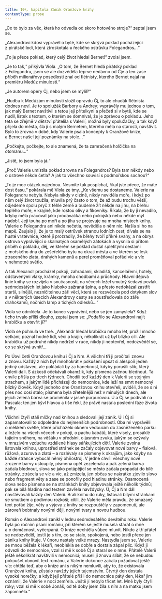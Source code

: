 ```yaml
---
title: 10\. kapitola Zánik Oranžové knihy
contentType: prose
---
```


„Co to bylo za věc, která ho odvedla od skoro hotového stroje?“ zeptal jsem se.

„Alexandrovi kdosi vyprávěl o bytě, kde se skrývá poklad pocházející z pirátské lodi, která ztroskotala u řeckého ostrůvku Folegandros…“

„To je přece poklad, který celý život hledal Bernet!“ zvolal jsem.

„Je to tak,“ přikývla Viola. „O tom, že Bernet hledá pirátský poklad z Folegandru, jsem se ale dozvěděla teprve nedávno od Čje a ten zase příběh milionářovy posedlosti znal od flétnisty, kterého Bernet najal na premiéru Medúz minulosti.“

„Je autorem opery Čj, nebo jsem se mýlil?“

„Hudbu k Medúzám minulosti složil opravdu Čj, to ale chudák flétnista dodnes neví. Je to spolužák Barbory a Andrey; vyprávěly mu jednou o tom, jak malý Bernet navštívil s tetou její přítelkyni a přečetl si v bytě, kde se nudil, lístek s textem, o kterém se domníval, že je zprávou o pokladu. Jeho teta se zřejmě v dětství přátelila s Valerií, možná byly spolužačky, a tak když přijela do města, šla ji s malým Bernetem, kterého měla na starosti, navštívit. Bylo to zrovna v době, kdy Valerie psala koncepty k Oranžové knize, a Bernet našel její poznámky na stole…“

„Počkejte, počkejte, to ale znamená, že ta zamračená holčička na otomanu…“

„Jistě, to jsem byla já.“

„Proč Valerie umístila poklad zrovna na Folegandros? Byla tam někdy nebo o ostrově někde četla? A jak to všechno souvisí s podmořskou sochou?“

„To je moc otázek najednou. Nesmíte tak pospíchat, říkal jste přece, že máte dost času,“ pokárala mě Viola ze tmy. „Ke všemu se dostaneme. Valerie na Folegandru nebyla. Nebyla nikdy v cizině, nikdy neviděla moře, i když po něm celý život toužila, mluvila prý často o tom, že až budu trochu větší, odjedeme spolu pryč z téhle země a budeme žít někde na jihu, na břehu teplého moře, v krajině, kde rostou olivy a fíkovníky. Říkala, že by jí nevadilo, kdyby měla pracovat jako prodavačka nebo pokojská nebo někde mýt nádobí. Její touha po moři a po jihu se projevuje na mnoha místech knihy. Valerie o Folegandru ani nikde nečetla, nevěděla o něm nic. Našla si ho na mapě. Zaujalo ji, že je to malý ostrůvek stranou lodních cest; dívala se na husté vrstevnice, které jí prozradily, že břehy tvoří příkré svahy, a na obrys ostrova vyprávějící o skalnatých osamělých zátokách a vysnila si přitom příběh o pokladu, děj, ve kterém se poklad dostal spletitými cestami z mořského dna do zešeřelého bytu na okraji města a ve kterém se lesk ztraceného zlata, drahých kamenů a perel proměňoval pořád víc a víc v nehmotné světlo.

A tak Alexandr procházel pokoji, zahradami, skladišti, kancelářemi, hotely, odstavenými vlaky, krámky, mnoha chodbami a průchody. Hlavní dějová linie knihy se rozvíjela v současnosti, na věcech ležel smutný šedavý povlak sedmdesátých let jako hluboko zažraná špína, a přesto nedokázal zastřít starší, silnější, nezničitelnou záři věcí, která se rozsvěcela pod dotykem slov a v některých úsecích Alexandrovy cesty se soustřeďovala do záře drahokamů, nočních lamp a tichých odlesků…“

Viola se odmlčela. Je to konec vyprávění, nebo se jen zamyslela? Když ticho trvalo příliš dlouho, zeptal jsem se: „Podařilo se Alexandrovi najít krabičku a otevřít ji?“

Viola se pohnula ve tmě. „Alexandr hledal krabičku mnoho let, prožil mnoho setkání, poznal hodně lidí, věcí a krajin, několikrát už byl blízko cíli. Ale krabičku už podruhé nikdy nedržel v ruce, nikdy ji neotevřel, nedozvěděl se, co se skrývá uvnitř…

Po Úovi četli Oranžovou knihu i Čj a Nm. A všichni tři ji pročítali znovu a znovu. Každý z nich byl mnohokrát v pokušení opsat si ales­poň jeden jediný odstavec, ale pokládali by za hanebnost, kdyby porušili slib, který Valerii dali. S úzkostí očekávali okamžik, kdy písmena začnou blednout. Ta chvíle přišla po třech týdnech. Chodili teď každý den k Valerii se stejným strachem, s jakým lidé přicházejí do nemocnice, kde leží na smrt nemocný blízký člověk. Když jednoho dne Oranžovou knihu otevřeli, uviděli, že se s ní přes noc cosi stalo; písmena byla zřetelnější než v minulých dnech, ale jejich zelená barva se proměnila v jasně purpurovou. Ú a Čj se podívali na Pascala; ten jen kývl hlavou a tiše řekl, že právě nastala poslední fáze života knihy.

Všichni čtyři stáli mlčky nad knihou a sledovali její zánik. Ú i Čj si zapamatovali to odpoledne do nejmenších podrobností. Oba mi vyprávěli o měkkém světle, které přicházelo oknem vedoucím do zasněženého parku a leželo na všech věcech v pokoji, o pachu kabátů, které visely, prosáklé tajícím sněhem, na věšáku v předsíni, o jasném zvuku, jakým se ozývaly v mrazivém vzduchu vzdálené hlasy sáňkujících dětí. Valerie zvolna listovala knihou, uprostřed stránek se začaly objevovat nové barvy – fialová, růžová, azurová a zlatá – a rozlévaly se písmeny k okrajům, jako kdyby na každé stránce vybuchl němý ohňostroj. V jedné chvíli všechny nově zrozené barvy ustoupily, písmena opět zezelenala a pak zelená barva začala blednout, slova se jako potápějící se město začala propadat do bílé stránky, ztrácela se víc a víc, až zmizela, jen občas se nakrátko zjevilo slovo nebo fragment věty a zase se ponořily pod hladinu stránky. Osamocená slova nebo písmena se na stránkách knihy objevovala ještě několik týdnů; pak se bílá hladina nad textem zavřela navždycky. Ú, Čj a Nm dál navštěvovali každý den Valerii. Brali knihu do ruky, listovali bílými stránkami se smutkem a podivnou rozkoší; cítili, že Valerie měla pravdu, že smazaný text pořád žije, věty a výjevy z knihy se rozpouštěly v zapomenutí, ale zároveň bobtnaly novými ději, novými tvary a novou hudbou.

Román o Alexandrovi zanikl v lednu sedmdesátého devátého roku. Valerie byla po ročním psaní románu, při kterém se ještě musela starat o mne a o domácnost, vyčerpaná. O knize nechtěla vůbec mluvit. Nikdo z tří přátel se nedozvěděl, jestli je s tím, co se stalo, spokojená, nebo jestli přece jen zániku knihy lituje. V únoru nastaly velké mrazy. Nastydla jsem se, Valerie se mnou běžela k lékaři, neoblékla se dobře a dostala zápal plic. Když ji odvezli do nemocnice, vzal si mě k sobě Čj a staral se o mne. Přátelé Valerii ještě několikrát navštívili v nemocnici; museli jí znovu slíbit, že se nebudou pokoušet obnovit text románu, a Valerie dokonce začala požadovat ještě víc: chtěla teď, aby o knize ani s nikým nemluvili, aby to, že existovala Oranžová kniha, zůstalo navždy jejich tajemstvím. Čtvrtý den dostala vysoké horečky, a když její přátelé přišli do nemocnice pátý den, lékař jim oznámil, že Valerie v noci zemřela. Ještě jí nebylo třicet let. Mně byly čtyři roky; vzal si mě k sobě Jonáš, od té doby jsem žila s ním a na matku jsem zapomněla.“

